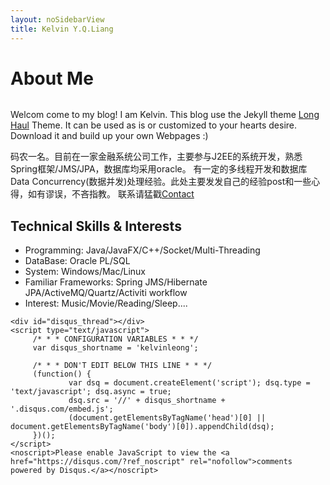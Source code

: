 ```yaml
---
layout: noSidebarView
title: Kelvin Y.Q.Liang
---
```


<div class="post">
	<h1 class="pageTitle">About Me</h1>
	<img src="{{ '/assets/img/programming.jpg' | prepend: site.baseurl }}" alt="">
	<p class="intro">Welcom come to my blog! I am Kelvin. This blog use the Jekyll theme  <a href="http://jekyllrb.com">Long Haul</a> Theme. It can be used as is or customized to your hearts desire. Download it and build up your own Webpages :)</p>
	<p> 码农一名。目前在一家金融系统公司工作，主要参与J2EE的系统开发，熟悉Spring框架/JMS/JPA，数据库均采用oracle。
	有一定的多线程开发和数据库Data Concurrency(数据并发)处理经验。此处主要发发自己的经验post和一些心得，如有谬误，不吝指教。
	联系请猛戳<a href="/contact.html">Contact</a>  </p>
	<h2>Technical Skills & Interests</h2>
	<ul>
		  <li>Programming: Java/JavaFX/C++/Socket/Multi-Threading</li>
			<li>DataBase: Oracle PL/SQL</li>
			<li>System: Windows/Mac/Linux</li>
			<li>Familiar Frameworks: Spring JMS/Hibernate JPA/ActiveMQ/Quartz/Activiti workflow</li>
			<li>Interest: Music/Movie/Reading/Sleep....</li>
  </ul>

	<div id="disqus_thread"></div>
	<script type="text/javascript">
		 /* * * CONFIGURATION VARIABLES * * */
		 var disqus_shortname = 'kelvinleong';

		 /* * * DON'T EDIT BELOW THIS LINE * * */
		 (function() {
				 var dsq = document.createElement('script'); dsq.type = 'text/javascript'; dsq.async = true;
				 dsq.src = '//' + disqus_shortname + '.disqus.com/embed.js';
				 (document.getElementsByTagName('head')[0] || document.getElementsByTagName('body')[0]).appendChild(dsq);
		 })();
	</script>
	<noscript>Please enable JavaScript to view the <a href="https://disqus.com/?ref_noscript" rel="nofollow">comments powered by Disqus.</a></noscript>
</div>
